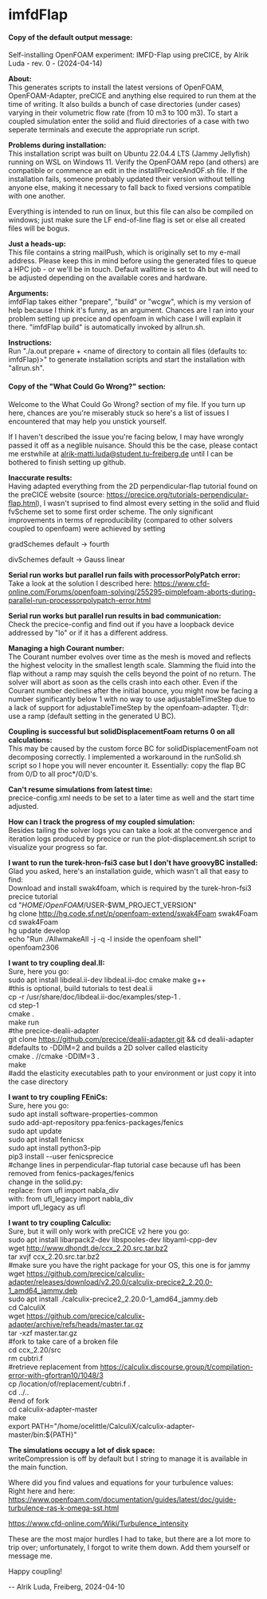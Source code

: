 # imfdFlap
#### Copy of the default output message:

Self-installing OpenFOAM experiment: IMFD-Flap using preCICE, by Alrik Luda - rev. 0 - (2024-04-14)

**About:**  
This generates scripts to install the latest versions of OpenFOAM, OpenFOAM-Adapter, preCICE and anything else required to run them at the time of writing. It also builds a bunch of case directories (under cases) varying in their volumetric flow rate (from 10 m3 to 100 m3). To start a coupled simulation enter the solid and fluid directories of a case with two seperate terminals and execute the appropriate run script.

**Problems during installation:**  
This installation script was built on Ubuntu 22.04.4 LTS (Jammy Jellyfish) running on WSL on Windows 11. Verify the OpenFOAM repo (and others) are compatible or commence an edit in the installPreciceAndOF.sh file. If the installation fails, someone probably updated their version without telling anyone else, making it necessary to fall back to fixed versions compatible with one another.

Everything is intended to run on linux, but this file can also be compiled on windows; just make sure the LF end-of-line flag is set or else all created files will be bogus.

**Just a heads-up:**  
This file contains a string mailPush, which is originally set to my e-mail address. Please keep this in mind before using the generated files to queue a HPC job - or we'll be in touch. Default walltime is set to 4h but will need to be adjusted depending on the available cores and hardware.

**Arguments:**  
imfdFlap takes either "prepare", "build" or "wcgw", which is my version of help because I think it's funny, as an argument. Chances are I ran into your problem setting up precice and openfoam in which case I will explain it there. "imfdFlap build" is automatically invoked by allrun.sh.

**Instructions:**  
Run "./a.out prepare + <name of directory to contain all files (defaults to: imfdFlap)>" to generate installation scripts and start the installation with "allrun.sh".

#### Copy of the "What Could Go Wrong?" section:

Welcome to the What Could Go Wrong? section of my file. If you turn up here, chances are you're miserably stuck so here's a list of issues I encountered that may help you unstick yourself.

If I haven't described the issue you're facing below, I may have wrongly passed it off as a neglible nuisance. Should this be the case, please contact me erstwhile at alrik-matti.luda@student.tu-freiberg.de until I can be bothered to finish setting up github.

**Inaccurate results:**  
Having adapted everything from the 2D perpendicular-flap tutorial found on the preCICE website (source: https://precice.org/tutorials-perpendicular-flap.html), I wasn't suprised to find almost every setting in the solid and fluid fvScheme set to some first order scheme. The only significant improvements in terms of reproducibility (compared to other solvers coupled to openfoam) were achieved by setting

gradSchemes default -> fourth

divSchemes default -> Gauss linear

**Serial run works but parallel run fails with processorPolyPatch error:**  
Take a look at the solution I described here:  https://www.cfd-online.com/Forums/openfoam-solving/255295-pimplefoam-aborts-during-parallel-run-processorpolypatch-error.html

**Serial run works but parallel run results in bad communication:**  
Check the precice-config and find out if you have a loopback device addressed by "lo" or if it has a different address.

**Managing a high Courant number:**  
The Courant number evolves over time as the mesh is moved and reflects the highest velocity in the smallest length scale. Slamming the fluid into the flap without a ramp may squish the cells beyond the point of no return. The solver will abort as soon as the cells crash into each other. Even if the Courant number declines after the initial bounce, you might now be facing a number significantly below 1 with no way to use adjustableTimeStep due to a lack of support for adjustableTimeStep by the openfoam-adapter. Tl;dr: use a ramp (default setting in the generated U BC).

**Coupling is successful but solidDisplacementFoam returns 0 on all calculations:**  
This may be caused by the custom force BC for solidDisplacementFoam not decomposing correctly. I implemented a workaround in the runSolid.sh script so I hope you will never encounter it. Essentially: copy the flap BC from 0/D to all proc\*/0/D's.

**Can't resume simulations from latest time:**  
precice-config.xml needs to be set to a later time as well and the start time adjusted.

**How can I track the progress of my coupled simulation:**  
Besides tailing the solver logs you can take a look at the convergence and iteration logs produced by precice or run the plot-displacement.sh script to visualize your progress so far.

**I want to run the turek-hron-fsi3 case but I don't have groovyBC installed:**  
Glad you asked, here's an installation guide, which wasn't all that easy to find:  
Download and install swak4foam, which is required by the turek-hron-fsi3 precice tutorial  
cd "$HOME/OpenFOAM/$USER-$WM_PROJECT_VERSION"  
hg clone http://hg.code.sf.net/p/openfoam-extend/swak4Foam swak4Foam  
cd swak4Foam  
hg update develop  
echo "Run ./AllwmakeAll -j -q -l inside the openfoam shell"  
openfoam2306  

**I want to try coupling deal.II:**  
Sure, here you go:  
sudo apt install libdeal.ii-dev libdeal.ii-doc cmake make g++  
\#this is optional, build tutorials to test deal.ii  
cp -r /usr/share/doc/libdeal.ii-doc/examples/step-1 .  
cd step-1  
cmake .  
make run  
\#the precice-dealii-adapter  
git clone https://github.com/precice/dealii-adapter.git && cd dealii-adapter  
\#defaults to -DDIM=2 and builds a 2D solver called elasticity  
cmake . //cmake -DDIM=3 .  
make  
\#add the elasticity executables path to your environment or just copy it into the case directory  

**I want to try coupling FEniCs:**  
Sure, here you go:  
sudo apt install software-properties-common  
sudo add-apt-repository ppa:fenics-packages/fenics  
sudo apt update  
sudo apt install fenicsx  
sudo apt install python3-pip  
pip3 install --user fenicsprecice  
\#change lines in perpendicular-flap tutorial case because ufl has been removed from fenics-packages/fenics  
change in the solid.py:  
replace: from ufl import nabla_div  
with: from ufl_legacy import nabla_div  
        import ufl_legacy as ufl  

**I want to try coupling Calculix:**  
Sure, but it will only work with preCICE v2 here you go:  
sudo apt install libarpack2-dev libspooles-dev libyaml-cpp-dev  
wget http://www.dhondt.de/ccx_2.20.src.tar.bz2  
tar xvjf ccx_2.20.src.tar.bz2  
\#make sure you have the right package for your OS, this one is for jammy  
wget https://github.com/precice/calculix-adapter/releases/download/v2.20.0/calculix-precice2_2.20.0-1_amd64_jammy.deb  
sudo apt install ./calculix-precice2_2.20.0-1_amd64_jammy.deb  
cd CalculiX  
wget https://github.com/precice/calculix-adapter/archive/refs/heads/master.tar.gz  
tar -xzf master.tar.gz  
\#fork to take care of a broken file  
cd ccx_2.20/src  
rm cubtri.f  
\#retrieve replacement from https://calculix.discourse.group/t/compilation-error-with-gfortran10/1048/3  
cp /location/of/replacement/cubtri.f .  
cd ../..  
\#end of fork  
cd calculix-adapter-master  
make  
export PATH="/home/ocelittle/CalculiX/calculix-adapter-master/bin:${PATH}"  

**The simulations occupy a lot of disk space:**  
writeCompression is off by default but I string to manage it is available in the main function.  

Where did you find values and equations for your turbulence values:  
Right here and here:  
https://www.openfoam.com/documentation/guides/latest/doc/guide-turbulence-ras-k-omega-sst.html

https://www.cfd-online.com/Wiki/Turbulence_intensity  

These are the most major hurdles I had to take, but there are a lot more to trip over; unfortunately, I forgot to write them down. Add them yourself or message me.



Happy coupling!

-- Alrik Luda, Freiberg, 2024-04-10

